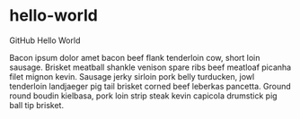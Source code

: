 # hello-world
GitHub Hello World

Bacon ipsum dolor amet bacon beef flank tenderloin cow, short loin sausage. Brisket meatball shankle venison spare ribs beef meatloaf picanha filet mignon kevin. Sausage jerky sirloin pork belly turducken, jowl tenderloin landjaeger pig tail brisket corned beef leberkas pancetta. Ground round boudin kielbasa, pork loin strip steak kevin capicola drumstick pig ball tip brisket.
